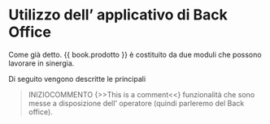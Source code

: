 # Utilizzo dell’ applicativo di Back Office

Come già detto. {{ book.prodotto }} è costituito da due moduli che possono lavorare in sinergia.

Di seguito vengono descritte le principali 
> INIZIOCOMMENTO {>>This is a comment<<}
> funzionalità che sono messe a disposizione dell' operatore (quindi parleremo del Back office).



